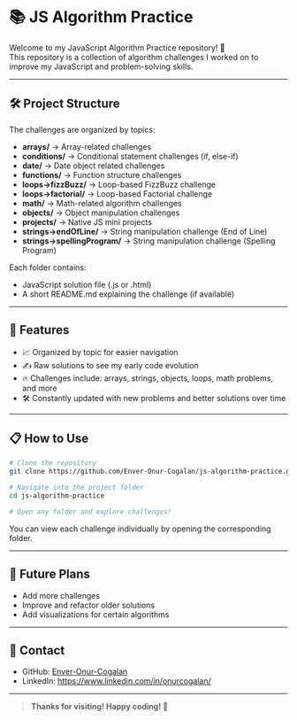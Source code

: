 # 📚 JS Algorithm Practice

Welcome to my JavaScript Algorithm Practice repository! 🚀  
This repository is a collection of algorithm challenges I worked on to improve my JavaScript and problem-solving skills.

---

## 🛠️ Project Structure

The challenges are organized by topics:

- **arrays/** → Array-related challenges
- **conditions/** → Conditional statement challenges (if, else-if)
- **date/** → Date object related challenges
- **functions/** → Function structure challenges
- **loops->fizzBuzz/** → Loop-based FizzBuzz challenge
- **loops->factorial/** → Loop-based Factorial challenge
- **math/** → Math-related algorithm challenges
- **objects/** → Object manipulation challenges
- **projects/** → Native JS mini projects
- **strings->endOfLine/** → String manipulation challenge (End of Line)
- **strings->spellingProgram/** → String manipulation challenge (Spelling Program)

Each folder contains:
- JavaScript solution file (.js or .html)
- A short README.md explaining the challenge (if available)

---

## 🌟 Features

- 📈 Organized by topic for easier navigation
- ✍️ Raw solutions to see my early code evolution
- 🔥 Challenges include: arrays, strings, objects, loops, math problems, and more
- 🛠️ Constantly updated with new problems and better solutions over time

---

## 📋 How to Use

```bash
# Clone the repository
git clone https://github.com/Enver-Onur-Cogalan/js-algorithm-practice.git

# Navigate into the project folder
cd js-algorithm-practice

# Open any folder and explore challenges!
```

You can view each challenge individually by opening the corresponding folder.

---

## 🚀 Future Plans

- Add more challenges
- Improve and refactor older solutions
- Add visualizations for certain algorithms

---

## 🤝 Contact

- GitHub: [Enver-Onur-Cogalan](https://github.com/Enver-Onur-Cogalan)
- LinkedIn: https://www.linkedin.com/in/onurcogalan/

---

> **Thanks for visiting! Happy coding! 🎉**

